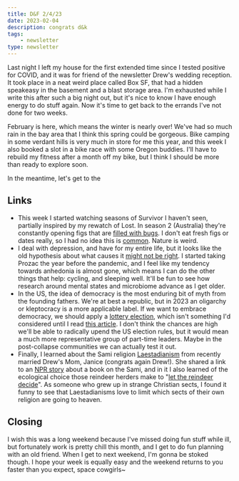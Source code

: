 ```yaml
---
title: D&F 2/4/23
date: 2023-02-04
description: congrats d&k
tags: 
    - newsletter
type: newsletter
---
```


Last night I left my house for the first extended time since I tested positive for COVID, and it was for friend of the newsletter Drew's wedding reception. It took place in a neat weird place called Box SF, that had a hidden speakeasy in the basement and a blast storage area. I'm exhausted while I write this after such a big night out, but it's nice to know I have enough energy to do stuff again. Now it's time to get back to the errands I've not done for two weeks.

February is here, which means the winter is nearly over! We've had so much rain in the bay area that I think this spring could be gorgeous. Bike camping in some verdant hills is very much in store for me this year, and this week I also booked a slot in a bike race with some Oregon buddies. I'll have to rebuild my fitness after a month off my bike, but I think I should be more than ready to explore soon.

In the meantime, let's get to the

## Links

- This week I started watching seasons of Survivor I haven't seen, partially inspired by my rewatch of Lost. In season 2 (Australia) they're constantly opening figs that are [filled with bugs](https://colinpurrington.com/2023/01/some-insects-i-found-inside-dried-turkish-figs-from-trader-joes/). I don't eat fresh figs or dates really, so I had no idea this is [common](https://www.smithsonianmag.com/arts-culture/fresh-figs-and-bugs-66202233/). Nature is weird.
- I deal with depression, and have for my entire life, but it looks like the old hypothesis about what causes it [might not be right](https://www.quantamagazine.org/the-cause-of-depression-is-probably-not-what-you-think-20230126/). I started taking Prozac the year before the pandemic, and I feel like my tendency towards anhedonia is almost gone, which means I can do the other things that help: cycling, and sleeping well. It'll be fun to see how research around mental states and microbiome advance as I get older.
- In the US, the idea of democracy is the most enduring bit of myth from the founding fathers. We're at best a republic, but in 2023 an oligarchy or kleptocracy is a more applicable label. If we want to embrace democracy, we should apply a [lottery election](https://www.bostonreview.net/articles/the-case-for-abolishing-elections/), which isn't something I'd considered until I read [this article](https://www.bostonreview.net/articles/the-case-for-abolishing-elections/). I don't think the chances are high we'll be able to radically upend the US election rules, but it would mean a much more representative group of part-time leaders. Maybe in the post-collapse communities we can actually test it out.
- Finally, I learned about the Sami religion [Laestadianism](https://en.wikipedia.org/wiki/Laestadianism) from recently married Drew's Mom, Janice (congrats again Drew!). She shared a link to an [NPR story](https://www.npr.org/2023/01/28/1152313326/hanna-pylvainen-on-her-new-novel-the-end-of-drum-time) about a book on the Sami, and in it I also learned of the ecological choice those reindeer herders make to "[let the reindeer decide](https://www.resurgence.org/magazine/article5876-roots-of-change.html)". As someone who grew up in strange Christian sects, I found it funny to see that Laestadianisms love to limit which sects of their own religion are going to heaven.

## Closing

I wish this was a long weekend because I've missed doing fun stuff while ill, but fortunately work is pretty chill this month, and I get to do fun planning with an old friend. When I get to next weekend, I'm gonna be stoked though. I hope your week is equally easy and the weekend returns to you faster than you expect, space cowgirls~
